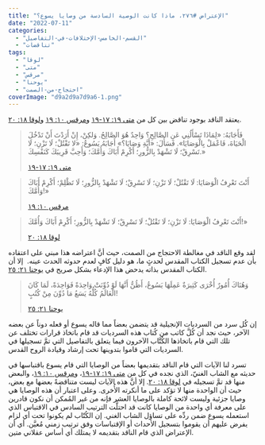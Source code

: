```yaml
---
title: "الإعتراض #٢٧٦، ماذا كانت الوصية السادسة من وصايا يسوع؟"
date: "2022-07-11"
categories: 
  - "القسم-الخامس-الإختلافات-في-التفاصيل"
  - "تناقضات"
tags: 
  - "لوقا"
  - "متى"
  - "مرقس"
  - "يوحنا"
  - "احتجاج-من-الصمت"
coverImage: "d9a2d9a7d9a6-1.png"
---
```


يعتقد الناقد بوجود تناقض بين كل من [متى ١٩: ١٧-١٩](https://my.bible.com/bible/101/MAT.19.17-19) و[مرقس ١٠: ١٩](https://my.bible.com/bible/101/MRK.10.19) و[لوقا ١٨: ٢٠](https://my.bible.com/bible/101/LUK.18.20).

> فَأَجَابَهُ: «لِمَاذَا تَسْأَلُنِي عَنِ الصَّالِحِ؟ وَاحِدٌ هُوَ الصَّالِحُ. وَلكِنْ، إِنْ أَرَدْتَ أَنْ تَدْخُلَ الْحَيَاةَ، فَاعْمَلْ بِالْوَصَايَا». فَسَأَلَ: «أَيَّةِ وَصَايَا؟» أَجَابَهُ يَسُوعُ: «لا تَقْتُلْ؛ لَا تَزْنِ؛ لَا تَسْرِقْ؛ لَا تَشْهَدْ بِالزُّورِ؛ أَكْرِمْ أَبَاكَ وَأُمَّكَ؛ وَأَحِبَّ قَرِيبَكَ كَنَفْسِكَ.»
> 
> [متى ١٩: ١٧-١٩](https://my.bible.com/bible/101/MAT.19.17-19)

> أَنْتَ تَعْرِفُ الْوَصَايَا: لَا تَقْتُلْ؛ لَا تَزْنِ؛ لَا تَسْرِقْ؛ لَا تَشْهَدْ بِالزُّورِ؛ لَا تَظْلِمْ؛ أَكْرِمْ أَبَاكَ وَأُمَّكَ!»
> 
> [مرقس ١٠: ١٩](https://my.bible.com/bible/101/MRK.10.19)

> أَنْتَ تَعْرِفُ الْوَصَايَا: لَا تَزْنِ؛ لَا تَقْتُلْ؛ لَا تَسْرِقْ؛ لَا تَشْهَدْ بِالزُّورِ؛ أَكْرِمْ أَبَاكَ وَأُمَّكَ!»
> 
> [لوقا ١٨: ٢٠](https://my.bible.com/bible/101/LUK.18.20)

لقد وقع الناقد في مغالطة الاحتجاج من الصمت، حيث أنَّ اعتراضه هذا مبني على اعتقاده بأن عدم تسجيل الكتاب المقدس لحدثٍ ما، هو دليل كافٍ لعدم حدوثه الحدث عينه.  إلا أن الكتاب المقدس بذاته يدحض هذا الإدعاء بشكل صريح في [يوحنا ٢١: ٢٥](https://my.bible.com/bible/101/JHN.).

> وَهُنَاكَ أُمُورٌ أُخْرَى كَثِيرَةٌ عَمِلَهَا يَسُوعُ، أَظُنُّ أَنَّهَا لَوْ دُوِّنَتْ وَاحِدَةً فَوَاحِدَةً، لَمَا كَانَ الْعَالَمُ كُلُّهُ يَسَعُ مَا دُوِّنَ مِنْ كُتُبٍ!
> 
> [يوحنا ٢١: ٢٥](https://my.bible.com/bible/101/JHN.)

إن كُل سرد من السرديات الإنجيلية قد يتضمن بعضاً مما قاله يسوع أو فعله دوناً عن بعضه الآخر، حيث نجد أن كُلَّ كاتب من كُتاب هذه السرديات قد قام باتخاذ قرارات تختلف عن تلك التي قام باتخاذها الكُتَّاب الآخرون فيما يتعلق بالتفاصيل التي تمَّ تسجيلها في السرديات التي قاموا بتدوينها تحت إرشاد وقيادة الروح القدس.

تسرد لنا الآيات التي قام الناقد بتقديمها بعضاً من الوصايا التي قام يسوع باقتباسها في حديثه مع الشاب الغنيّ، الذي نجده في كل من [متى ١٩: ١٧-١٩](https://my.bible.com/bible/101/MAT.19.17-19)، و[مرقس ١٠: ١٩](https://my.bible.com/bible/101/MRK.10.19)، والبعض منها قد تمَّ تسجيله في [لوقا ١٨: ٢٠](https://my.bible.com/bible/101/LUK.18.20). إلا أنَّ هذه الآيات ليست متناقضةً بعضها مع بعض، حيث أن الواحدة منها لا تؤكد على ما أنكرته الأُخرى. وعلى اعتبار أن هذه الوصايا هي وصايا جزئية وليست لائحة كاملة بالوصايا العشر فإنه من غير المُمكن أن نكون قادرين على معرفة أي واحدة من الوصايا كانت قد احتلَّت الترتيب السادس في الاقتباس الذي استعمله يسوع ضمن ردِّه على تساؤل الشاب الغني. إن الكُتّاب لم يكونوا تحت أي لزام يفرض عليهم أن يقوموا بتسجيل الأحداث أو الإقتباسات وفق ترتيب زمني مُعيَّن. أي أن الإعتراض الذي قام الناقد بتقديمه لا يمتلك أي أساس عقلاني متين.
